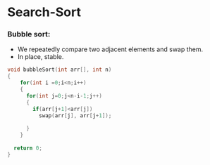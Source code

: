 # Search-Sort 

### Bubble sort: 
  - We repeatedly compare two adjacent elements and swap them.
  - In place, stable.

```cpp
void bubbleSort(int arr[], int n)
{
    for(int i =0;i<n;i++)
    {
      for(int j=0;j<n-i-1;j++)
      {
        if(arr[j+1]<arr[j])
          swap(arr[j], arr[j+1]);
        
      }
    }
  
  return 0;
}
